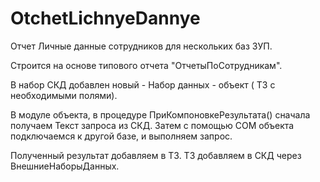 # OtchetLichnyeDannye
Отчет Личные данные сотрудников для нескольких баз ЗУП.

Строится на основе типового отчета "ОтчетыПоСотрудникам".

В набор СКД добавлен новый - Набор данных - объект ( ТЗ с необходимыми полями). 

В модуле объекта, в процедуре ПриКомпоновкеРезультата() сначала получаем Текст запроса из СКД. Затем с помощью COM объекта подключаемся к другой базе, и выполняем запрос. 

Полученный результат добавляем в ТЗ. ТЗ добавляем в СКД через ВнешниеНаборыДанных.
